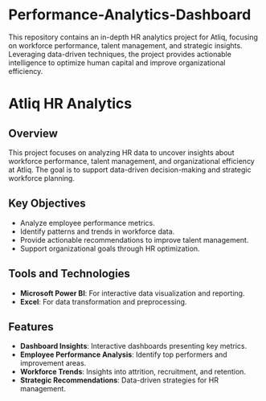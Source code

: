 # Performance-Analytics-Dashboard
This repository contains an in-depth HR analytics project for Atliq, focusing on workforce performance, talent management, and strategic insights. Leveraging data-driven techniques, the project provides actionable intelligence to optimize human capital and improve organizational efficiency.
# Atliq HR Analytics  

## Overview  
This project focuses on analyzing HR data to uncover insights about workforce performance, talent management, and organizational efficiency at Atliq. The goal is to support data-driven decision-making and strategic workforce planning.  

## Key Objectives  
- Analyze employee performance metrics.  
- Identify patterns and trends in workforce data.  
- Provide actionable recommendations to improve talent management.  
- Support organizational goals through HR optimization.  

## Tools and Technologies  
- **Microsoft Power BI**: For interactive data visualization and reporting.  
- **Excel**: For data transformation and preprocessing.  
 

## Features  
- **Dashboard Insights**: Interactive dashboards presenting key metrics.  
- **Employee Performance Analysis**: Identify top performers and improvement areas.  
- **Workforce Trends**: Insights into attrition, recruitment, and retention.  
- **Strategic Recommendations**: Data-driven strategies for HR management.  


